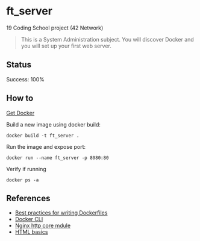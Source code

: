 # ft_server

19 Coding School project (42 Network)

> This is a System Administration subject. You will discover Docker and you
will set up your first web server.

## Status

Success: 100%

## How to

[Get Docker](https://docs.docker.com/get-docker/)

Build a new image using docker build:
```
docker build -t ft_server .
```
Run the image and expose port:
```
docker run --name ft_server -p 8080:80
```
Verify if running
```
docker ps -a
```

## References

- [Best practices for writing Dockerfiles](https://docs.docker.com/develop/develop-images/dockerfile_best-practices/)
- [Docker CLI](https://docs.docker.com/engine/reference/run/)
- [Nginx http core mdule](https://nginx.org/en/docs/http/ngx_http_core_module.html#http)
- [HTML basics](https://developer.mozilla.org/fr/docs/Learn/Getting_started_with_the_web/HTML_basics)

